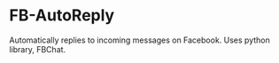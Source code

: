 # FB-AutoReply
Automatically replies to incoming messages on Facebook. Uses python library, FBChat.
